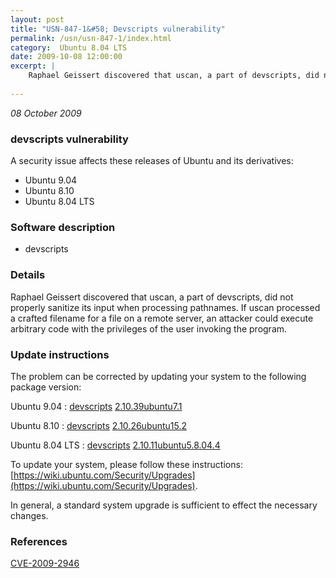 ```yaml
---
layout: post
title: "USN-847-1&#58; Devscripts vulnerability"
permalink: /usn/usn-847-1/index.html
category:  Ubuntu 8.04 LTS
date: 2009-10-08 12:00:00
excerpt: |
    Raphael Geissert discovered that uscan, a part of devscripts, did not properly sanitize its input when processing pathnames. If uscan processed a crafted filename for a file on a remote server, an attacker could execute arbitrary code with the privileges of the user invoking the program. 
    
--- 
```

 
 

*08 October 2009*

### devscripts vulnerability

A security issue affects these releases of Ubuntu and its derivatives:

* Ubuntu 9.04
* Ubuntu 8.10
* Ubuntu 8.04 LTS

### Software description

* devscripts 

### Details

Raphael Geissert discovered that uscan, a part of devscripts, did not properly sanitize its input when processing pathnames. If uscan processed a crafted filename for a file on a remote server, an attacker could execute arbitrary code with the privileges of the user invoking the program. 

### Update instructions

The problem can be corrected by updating your system to the following package version:

Ubuntu 9.04
 : [devscripts](https://launchpad.net/ubuntu/+source/devscripts) <span> [2.10.39ubuntu7.1](https://launchpad.net/ubuntu/+source/devscripts/2.10.39ubuntu7.1) </span> 

Ubuntu 8.10
 : [devscripts](https://launchpad.net/ubuntu/+source/devscripts) <span> [2.10.26ubuntu15.2](https://launchpad.net/ubuntu/+source/devscripts/2.10.26ubuntu15.2) </span> 

Ubuntu 8.04 LTS
 : [devscripts](https://launchpad.net/ubuntu/+source/devscripts) <span> [2.10.11ubuntu5.8.04.4](https://launchpad.net/ubuntu/+source/devscripts/2.10.11ubuntu5.8.04.4) </span> 

To update your system, please follow these instructions: [https://wiki.ubuntu.com/Security/Upgrades](https://wiki.ubuntu.com/Security/Upgrades).

In general, a standard system upgrade is sufficient to effect the necessary changes. 

### References

 
 [CVE-2009-2946](http://people.ubuntu.com/~ubuntu-security/cve/CVE-2009-2946)
 

